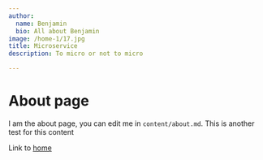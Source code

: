 ```yaml
---
author:
  name: Benjamin
  bio: All about Benjamin
image: /home-1/17.jpg
title: Microservice
description: To micro or not to micro

---
```

# About page

I am the about page, you can edit me in <code>content/about.md</code>. This is another test for this content

Link to [home](/)
